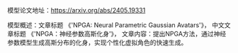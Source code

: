模型论文地址：https://arxiv.org/abs/2405.19331

模型概述：文章标题 《'NPGA: Neural Parametric Gaussian Avatars'》，
中文文章标题 《'NPGA：神经参数高斯化身'》，
文章内容：提出NPGA方法，通过神经参数模型生成高斯分布的化身，实现个性化虚拟角色的快速生成。
